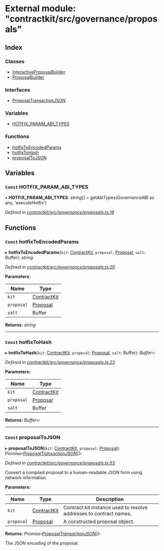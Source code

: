 # External module: "contractkit/src/governance/proposals"

## Index

### Classes

* [InteractiveProposalBuilder](../classes/_contractkit_src_governance_proposals_.interactiveproposalbuilder.md)
* [ProposalBuilder](../classes/_contractkit_src_governance_proposals_.proposalbuilder.md)

### Interfaces

* [ProposalTransactionJSON](../interfaces/_contractkit_src_governance_proposals_.proposaltransactionjson.md)

### Variables

* [HOTFIX_PARAM_ABI_TYPES](_contractkit_src_governance_proposals_.md#const-hotfix_param_abi_types)

### Functions

* [hotfixToEncodedParams](_contractkit_src_governance_proposals_.md#const-hotfixtoencodedparams)
* [hotfixToHash](_contractkit_src_governance_proposals_.md#const-hotfixtohash)
* [proposalToJSON](_contractkit_src_governance_proposals_.md#const-proposaltojson)

## Variables

### `Const` HOTFIX_PARAM_ABI_TYPES

• **HOTFIX_PARAM_ABI_TYPES**: *string[]* = getAbiTypes(GovernanceABI as any, 'executeHotfix')

*Defined in [contractkit/src/governance/proposals.ts:18](https://github.com/celo-org/celo-monorepo/blob/master/packages/contractkit/src/governance/proposals.ts#L18)*

## Functions

### `Const` hotfixToEncodedParams

▸ **hotfixToEncodedParams**(`kit`: [ContractKit](../classes/_contractkit_src_kit_.contractkit.md), `proposal`: [Proposal](_contractkit_src_wrappers_governance_.md#proposal), `salt`: Buffer): *string*

*Defined in [contractkit/src/governance/proposals.ts:20](https://github.com/celo-org/celo-monorepo/blob/master/packages/contractkit/src/governance/proposals.ts#L20)*

**Parameters:**

Name | Type |
------ | ------ |
`kit` | [ContractKit](../classes/_contractkit_src_kit_.contractkit.md) |
`proposal` | [Proposal](_contractkit_src_wrappers_governance_.md#proposal) |
`salt` | Buffer |

**Returns:** *string*

___

### `Const` hotfixToHash

▸ **hotfixToHash**(`kit`: [ContractKit](../classes/_contractkit_src_kit_.contractkit.md), `proposal`: [Proposal](_contractkit_src_wrappers_governance_.md#proposal), `salt`: Buffer): *Buffer‹›*

*Defined in [contractkit/src/governance/proposals.ts:23](https://github.com/celo-org/celo-monorepo/blob/master/packages/contractkit/src/governance/proposals.ts#L23)*

**Parameters:**

Name | Type |
------ | ------ |
`kit` | [ContractKit](../classes/_contractkit_src_kit_.contractkit.md) |
`proposal` | [Proposal](_contractkit_src_wrappers_governance_.md#proposal) |
`salt` | Buffer |

**Returns:** *Buffer‹›*

___

### `Const` proposalToJSON

▸ **proposalToJSON**(`kit`: [ContractKit](../classes/_contractkit_src_kit_.contractkit.md), `proposal`: [Proposal](_contractkit_src_wrappers_governance_.md#proposal)): *Promise‹[ProposalTransactionJSON](../interfaces/_contractkit_src_governance_proposals_.proposaltransactionjson.md)[]›*

*Defined in [contractkit/src/governance/proposals.ts:53](https://github.com/celo-org/celo-monorepo/blob/master/packages/contractkit/src/governance/proposals.ts#L53)*

Convert a compiled proposal to a human-readable JSON form using network information.

**Parameters:**

Name | Type | Description |
------ | ------ | ------ |
`kit` | [ContractKit](../classes/_contractkit_src_kit_.contractkit.md) | Contract kit instance used to resolve addresses to contract names. |
`proposal` | [Proposal](_contractkit_src_wrappers_governance_.md#proposal) | A constructed proposal object. |

**Returns:** *Promise‹[ProposalTransactionJSON](../interfaces/_contractkit_src_governance_proposals_.proposaltransactionjson.md)[]›*

The JSON encoding of the proposal.

